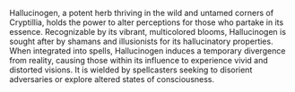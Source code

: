 Hallucinogen, a potent herb thriving in the wild and untamed corners of Cryptillia, holds the power to alter perceptions for those who partake in its essence. Recognizable by its vibrant, multicolored blooms, Hallucinogen is sought after by shamans and illusionists for its hallucinatory properties. When integrated into spells, Hallucinogen induces a temporary divergence from reality, causing those within its influence to experience vivid and distorted visions. It is wielded by spellcasters seeking to disorient adversaries or explore altered states of consciousness.
